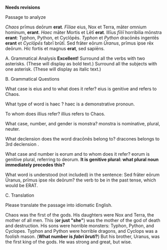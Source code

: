 **Needs revisions**

Passage to analyze

*Chaos* prīmus deōrum **erat**.
*Fīliae* eius, Nox et Terra, māter omnium hominum, **erant**.
*Haec* māter Mortis et Lētī **erat**.
Illīus *fīliī* horribilia mōnstra **erant**: Typhon, Python, et Cyclōpēs.
*Typhon* et *Python* dracōnēs ingentēs **erant** et *Cyclōpēs* fabrī brūtī.
Sed frāter eōrum *Ūranus*, prīmus ipse rēx deōrum.
*Hic* fortis et magnus **erat**, sed sapiēns.

A. Grammatical Analysis
**Excellent!**
Surround all the verbs with two asterisks. (These will display as bold text.) Surround all the subjects with one asterisk. (These will display as italic text.)

B. Grammatical Questions

What case is eius and to what does it refer? eius is genitive and refers to Chaos.

What type of word is haec ? haec is a demonstrative pronoun.

To whom does illius refer? illius refers to Chaos.

What case, number, and gender is monstra? monstra is nominative, plural, neuter.

What declension does the word dracōnēs belong to? dracones belongs to 3rd declension .

What case and number is eorum and to whom does it refer? eorum is genitive plural, referring to deorum.  **It is genitive plural:  what plural noun immediately precedes this?**

What word is understood (not included) in the sentence: Sed frāter eōrum Ūranus, prīmus ipse rēx deōrum? the verb to be in the past tense, which would be ERAT.

C. Translation

Please translate the passage into idiomatic English.

Chaos was the first of the gods. His daughters were Nox and Terra, the mother of all men. This (**or just "she"**) was the mother of the god of death and destruction. His sons were horrible monsters: Typhon, Python, and Cyclopes. Typhon and Python were horrible dragons, and Cyclops was a foolish mason. (**What number is *fabri bruti*?**)
 But his brother, Uranus, was the first king of the gods. He was strong and great, but wise.
